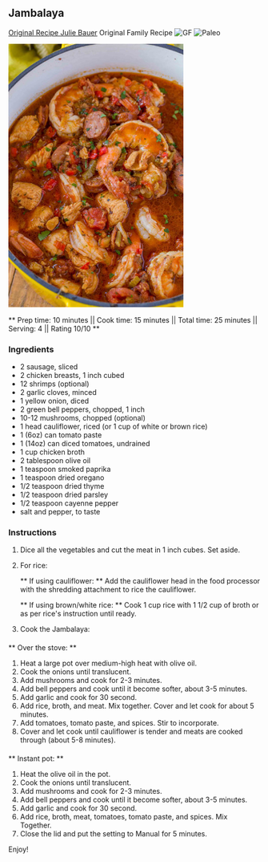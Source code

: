 ## Jambalaya

[Original Recipe Julie Bauer](https://paleomg.com/jambalaya/)
 Original Family Recipe
![GF](https://img.shields.io/badge/-Gluten--free-yellow.svg)
![Paleo](https://img.shields.io/badge/-Paleo-blueviolet.svg)

![Picture](../img/jambalaya.jpg)

** Prep time: 10 minutes || Cook time: 15 minutes || Total time: 25 minutes || Serving: 4 || Rating 10/10 **

### Ingredients

- 2 sausage, sliced
- 2 chicken breasts, 1 inch cubed
- 12 shrimps (optional)
- 2 garlic cloves, minced
- 1 yellow onion, diced
- 2 green bell peppers, chopped, 1 inch
- 10-12 mushrooms, chopped (optional)
- 1 head cauliflower, riced (or 1 cup of white or brown rice)
- 1 (6oz) can tomato paste
- 1 (14oz) can diced tomatoes, undrained
- 1 cup chicken broth
- 2 tablespoon olive oil
- 1 teaspoon smoked paprika
- 1 teaspoon dried oregano
- 1/2 teaspoon dried thyme
- 1/2 teaspoon dried parsley
- 1/2 teaspoon cayenne pepper
- salt and pepper, to taste

### Instructions

1. Dice all the vegetables and cut the meat in 1 inch cubes. Set aside.
2. For rice: 

	** If using cauliflower: ** Add the cauliflower head in the food processor with the shredding attachment to rice the cauliflower.

	** If using brown/white rice: ** Cook 1 cup rice with 1 1/2 cup of broth or as per rice's instruction until ready.

3. Cook the Jambalaya: 

#### 

** Over the stove: **

1. Heat a large pot over medium-high heat with olive oil.
2. Cook the onions until translucent.
3. Add mushrooms and cook for 2-3 minutes. 
4. Add bell peppers and cook until it become softer, about 3-5 minutes.
5. Add garlic and cook for 30 second.
6. Add rice, broth, and meat. Mix together. Cover and let cook for about 5 minutes.
7. Add tomatoes, tomato paste, and spices. Stir to incorporate.
8. Cover and let cook until cauliflower is tender and meats are cooked through (about 5-8 minutes).

#### 

** Instant pot: **

1. Heat the olive oil in the pot.
2. Cook the onions until translucent.
3. Add mushrooms and cook for 2-3 minutes. 
4. Add bell peppers and cook until it become softer, about 3-5 minutes.
5. Add garlic and cook for 30 second.
6. Add rice, broth, meat, tomatoes, tomato paste, and spices. Mix Together.
5. Close the lid and put the setting to Manual for 5 minutes. 

Enjoy!
